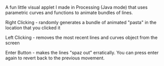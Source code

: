 A fun little visual applet I made in Processing (Java mode) that uses parametric curves and functions to animate bundles of lines.

Right Clicking - randomly generates a bundle of animated "pasta" in the location that you clicked it

Left Clicking - removes the most recent lines and curves object from the screen

Enter Button - makes the lines "spaz out" erratically. You can press enter again to revert back to the previous movement.
